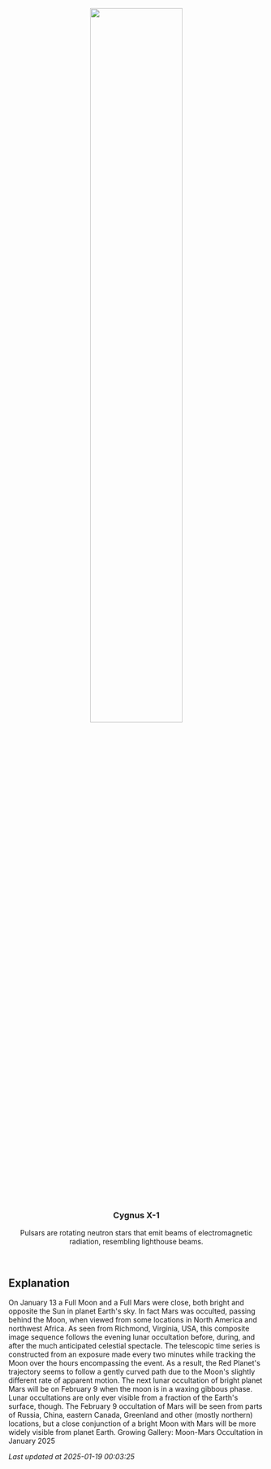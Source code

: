 <p align='center'>
    <img src='https://apod.nasa.gov/apod/image/2501/MarsLOc_Jan13_1024c.jpg' width='60%' />
    <h3 align="center">Cygnus X-1</h3>
    <p align="center">Pulsars are rotating neutron stars that emit beams of electromagnetic radiation, resembling lighthouse beams.</p>
</p>
<br/>

Explanation
--
On January 13 a Full Moon and a Full Mars were close, both bright and opposite the Sun in planet Earth's sky. In fact Mars was occulted, passing behind the Moon, when viewed from some locations in North America and northwest Africa.  As seen from Richmond, Virginia, USA, this composite image sequence follows the evening lunar occultation before, during, and after the much anticipated celestial spectacle. The telescopic time series is constructed from an exposure made every two minutes while tracking the Moon over the hours encompassing the event. As a result, the Red Planet's trajectory seems to follow a gently curved path due to the Moon's slightly different rate of apparent motion. The next lunar occultation of bright planet Mars will be on February 9 when the moon is in a waxing gibbous phase. Lunar occultations are only ever visible from a fraction of the Earth's surface, though. The February 9 occultation of Mars will be seen from parts of Russia, China, eastern Canada, Greenland and other (mostly northern) locations, but a close conjunction of a bright Moon with Mars will be more widely visible from planet Earth.   Growing Gallery: Moon-Mars Occultation in January 2025


*Last updated at 2025-01-19 00:03:25*

